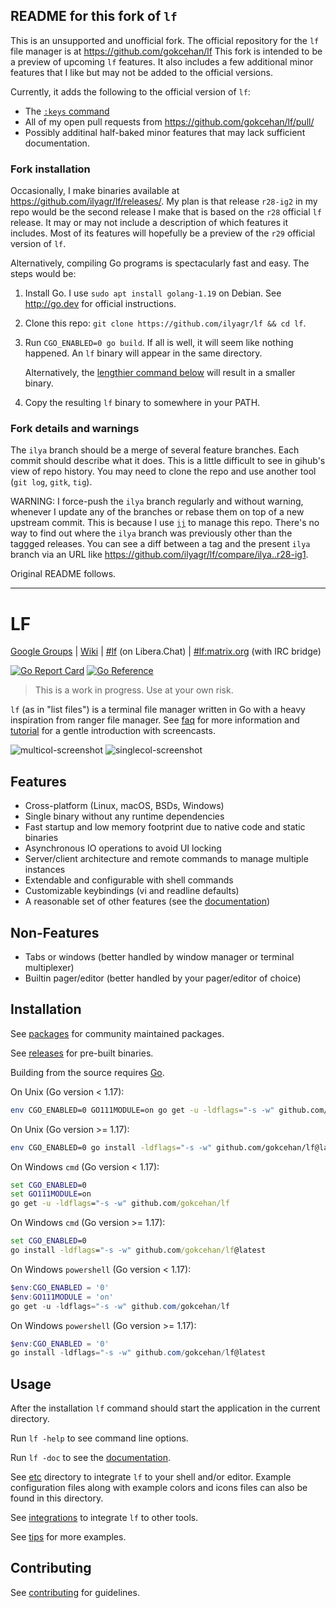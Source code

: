 ## README for this fork of `lf`

This is an unsupported and unofficial fork.
The official repository for the `lf` file manager is at https://github.com/gokcehan/lf
This fork is intended to be a preview of upcoming `lf` features.
It also includes a few additional minor features that I like but may not be added to the official versions.

Currently, it adds the following to the official version of `lf`:

- The [`:keys` command](https://github.com/gokcehan/lf/pull/918)
- All of my open pull requests from https://github.com/gokcehan/lf/pull/
- Possibly additinal half-baked minor features that may lack sufficient documentation.

### Fork installation

Occasionally, I make binaries available at https://github.com/ilyagr/lf/releases/.
My plan is that release `r28-ig2` in my repo would be the second release I make that is based on the `r28` official `lf` release.
It may or may not include a description of which features it includes.
Most of its features will hopefully be a preview of the `r29` official version of `lf`.

Alternatively, compiling Go programs is spectacularly fast and easy.
The steps would be:

1. Install Go. I use `sudo apt install golang-1.19` on Debian. See http://go.dev for official instructions.
2. Clone this repo: `git clone https://github.com/ilyagr/lf && cd lf`.
3. Run `CGO_ENABLED=0 go build`. If all is well, it will seem like nothing happened. An `lf` binary will appear in the same directory.

   Alternatively, the [lengthier command below](https://github.com/ilyagr/lf#installation) will result in a smaller binary.

4. Copy the resulting `lf` binary to somewhere in your PATH.

### Fork details and warnings

The `ilya` branch should be a merge of several feature branches.
Each commit should describe what it does.
This is a little difficult to see in gihub's view of repo history.
You may need to clone the repo and use another tool (`git log`, `gitk`, `tig`).

WARNING: I force-push the `ilya` branch regularly and without warning, whenever I update any of the branches or rebase them on top of a new upstream commit.
This is because I use [`jj`](https://github.com/martinvonz/jj) to manage this repo.
There's no way to find out where the `ilya` branch was previously other than the taggged releases.
You can see a diff between a tag and the present `ilya` branch via an URL like https://github.com/ilyagr/lf/compare/ilya..r28-ig1.

Original README follows.

---------------------------------------------------

# LF

[Google Groups](https://groups.google.com/forum/#!forum/lf-fm)
| [Wiki](https://github.com/gokcehan/lf/wiki)
| [#lf](https://web.libera.chat/#lf) (on Libera.Chat)
| [#lf:matrix.org](https://matrix.to/#/#lf:matrix.org) (with IRC bridge)

[![Go Report Card](https://goreportcard.com/badge/github.com/gokcehan/lf)](https://goreportcard.com/report/github.com/gokcehan/lf)
[![Go Reference](https://pkg.go.dev/badge/github.com/gokcehan/lf.svg)](https://pkg.go.dev/github.com/gokcehan/lf)

> This is a work in progress. Use at your own risk.

`lf` (as in "list files") is a terminal file manager written in Go with a heavy inspiration from ranger file manager.
See [faq](https://github.com/gokcehan/lf/wiki/FAQ) for more information and [tutorial](https://github.com/gokcehan/lf/wiki/Tutorial) for a gentle introduction with screencasts.

![multicol-screenshot](http://i.imgur.com/DaTUenu.png)
![singlecol-screenshot](http://i.imgur.com/p95xzUj.png)

## Features

- Cross-platform (Linux, macOS, BSDs, Windows)
- Single binary without any runtime dependencies
- Fast startup and low memory footprint due to native code and static binaries
- Asynchronous IO operations to avoid UI locking
- Server/client architecture and remote commands to manage multiple instances
- Extendable and configurable with shell commands
- Customizable keybindings (vi and readline defaults)
- A reasonable set of other features (see the [documentation](https://pkg.go.dev/github.com/gokcehan/lf))

## Non-Features

- Tabs or windows (better handled by window manager or terminal multiplexer)
- Builtin pager/editor (better handled by your pager/editor of choice)

## Installation

See [packages](https://github.com/gokcehan/lf/wiki/Packages) for community maintained packages.

See [releases](https://github.com/gokcehan/lf/releases) for pre-built binaries.

Building from the source requires [Go](https://go.dev/).

On Unix (Go version < 1.17):

```bash
env CGO_ENABLED=0 GO111MODULE=on go get -u -ldflags="-s -w" github.com/gokcehan/lf
```

On Unix (Go version >= 1.17):

```bash
env CGO_ENABLED=0 go install -ldflags="-s -w" github.com/gokcehan/lf@latest
```

On Windows `cmd` (Go version < 1.17):

```cmd
set CGO_ENABLED=0
set GO111MODULE=on
go get -u -ldflags="-s -w" github.com/gokcehan/lf
```

On Windows `cmd` (Go version >= 1.17):

```cmd
set CGO_ENABLED=0
go install -ldflags="-s -w" github.com/gokcehan/lf@latest
```

On Windows `powershell` (Go version < 1.17):

```powershell
$env:CGO_ENABLED = '0'
$env:GO111MODULE = 'on'
go get -u -ldflags="-s -w" github.com/gokcehan/lf
```

On Windows `powershell` (Go version >= 1.17):

```powershell
$env:CGO_ENABLED = '0'
go install -ldflags="-s -w" github.com/gokcehan/lf@latest
```

## Usage

After the installation `lf` command should start the application in the current directory.

Run `lf -help` to see command line options.

Run `lf -doc` to see the [documentation](https://pkg.go.dev/github.com/gokcehan/lf).

See [etc](etc) directory to integrate `lf` to your shell and/or editor.
Example configuration files along with example colors and icons files can also be found in this directory.

See [integrations](https://github.com/gokcehan/lf/wiki/Integrations) to integrate `lf` to other tools.

See [tips](https://github.com/gokcehan/lf/wiki/Tips) for more examples.

## Contributing

See [contributing](https://github.com/gokcehan/lf/wiki/Contributing) for guidelines.
